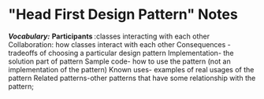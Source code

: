 # "Head First Design Pattern" Notes

***Vocabulary:***
<strong> Participants </strong>:classes interacting with each other
Collaboration: how classes interact with each other 
Consequences -tradeoffs of choosing a particular design pattern
Implementation- the solution part of pattern
Sample code- how to use the pattern (not an implementation of the pattern)
Known uses- examples of real usages of the pattern
Related patterns-other patterns that have some relationship with the pattern; 
